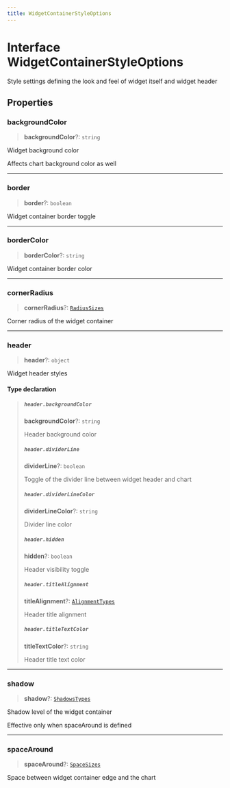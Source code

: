 ```yaml
---
title: WidgetContainerStyleOptions
---
```


# Interface WidgetContainerStyleOptions

Style settings defining the look and feel of widget itself and widget header

## Properties

### backgroundColor

> **backgroundColor**?: `string`

Widget background color

Affects chart background color as well

***

### border

> **border**?: `boolean`

Widget container border toggle

***

### borderColor

> **borderColor**?: `string`

Widget container border color

***

### cornerRadius

> **cornerRadius**?: [`RadiusSizes`](../type-aliases/type-alias.RadiusSizes.md)

Corner radius of the widget container

***

### header

> **header**?: `object`

Widget header styles

#### Type declaration

> ##### `header.backgroundColor`
>
> **backgroundColor**?: `string`
>
> Header background color
>
> ##### `header.dividerLine`
>
> **dividerLine**?: `boolean`
>
> Toggle of the divider line between widget header and chart
>
> ##### `header.dividerLineColor`
>
> **dividerLineColor**?: `string`
>
> Divider line color
>
> ##### `header.hidden`
>
> **hidden**?: `boolean`
>
> Header visibility toggle
>
> ##### `header.titleAlignment`
>
> **titleAlignment**?: [`AlignmentTypes`](../type-aliases/type-alias.AlignmentTypes.md)
>
> Header title alignment
>
> ##### `header.titleTextColor`
>
> **titleTextColor**?: `string`
>
> Header title text color
>
>

***

### shadow

> **shadow**?: [`ShadowsTypes`](../type-aliases/type-alias.ShadowsTypes.md)

Shadow level of the widget container

Effective only when spaceAround is defined

***

### spaceAround

> **spaceAround**?: [`SpaceSizes`](../type-aliases/type-alias.SpaceSizes.md)

Space between widget container edge and the chart
